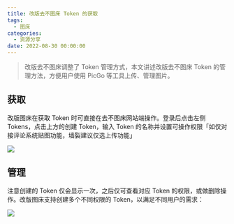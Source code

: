 ```yaml
---
title: 改版去不图床 Token 的获取
tags:
  - 图床
categories:
  - 资源分享
date: 2022-08-30 00:00:00
---
```


> 改版去不图床调整了 Token 管理方式，本文讲述改版去不图床 Token 的管理方法，方便用户使用 PicGo 等工具上传、管理图片。

<!-- more -->

## 获取

改版图床在获取 Token 时可直接在去不图床网站端操作。登录后点击左侧 Tokens，点击上方的创建 Token，输入 Token 的名称并设置可操作权限「如仅对接评论系统贴图功能，墙裂建议仅选上传功能」

![](https://cdn.dusays.com/2022/08/499-1.jpg)

## 管理

注意创建的 Token 仅会显示一次，之后仅可查看对应 Token 的权限，或做删除操作。改版图床支持创建多个不同权限的 Token，以满足不同用户的需求：

![](https://cdn.dusays.com/2022/08/499-2.jpg)